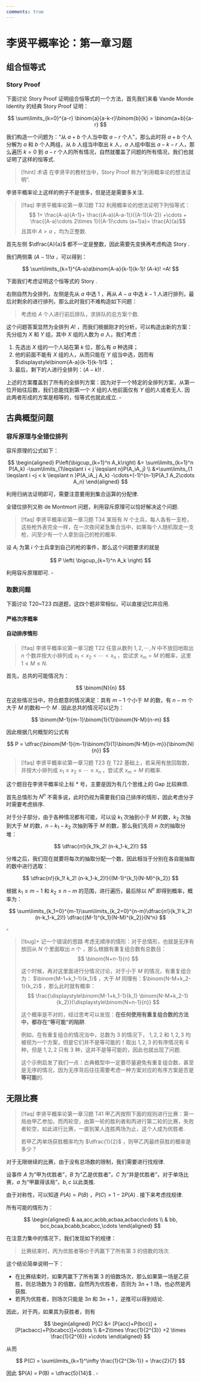 ```yaml
---
comments: true
---
```

# 李贤平概率论：第一章习题

## 组合恒等式
### Story Proof
下面讨论 Story Proof 证明组合恒等式的一个方法，首先我们来看 Vande Monde Identity 的经典 Story Proof 证明：

$$
\sum\limits_{k=0}^{a-r} \binom{a}{a-k-r}\binom{b}{k} = \binom{a+b}{a-r}
$$

我们构造一个问题为：“从 $a+b$ 个人当中取 $a-r$ 个人”，那么此时将 $a+b$ 个人分解为 $a$ 和 $b$ 个人两组，从 $b$ 人组当中取出 $k$ 人，$a$ 人组中取出 $a-k-r$ 人，那么遍历 $k=0$ 到 $a-r$ 个人的所有情况，自然就覆盖了问题的所有情况，我们也就证明了这样的恒等式.

>[!hint] 术语
> 在李贤平的教材当中，Story Proof 称为“利用概率论的想法证明”.

李贤平概率论上这样的例子不是很多，但是还是需要多关注.

>[!faq] 李贤平概率论第一章习题 T32
>利用概率论的想法证明下列恒等式：
>$$ 1+ \frac{A-a}{A-1}+ \frac{(A-a)(A-a-1)}{(A-1)(A-2)} +\cdots + \frac{(A-a)\cdots 2\times 1}{(A-1)\cdots (a+1)a}= \frac{A}{a}$$
>且其中 $A>a$ ，均为正整数.

首先左侧 $\dfrac{A}{a}$ 都不一定是整数，因此需要先变换再考虑构造 Story .

我们两侧乘 $(A-1)!a$ ，可以得到：

$$
\sum\limits_{k=1}^{A-a}a\binom{A-a}{k-1}(k-1)! (A-k)! =A!
$$

下面我们考虑证明这个恒等式的 Story .

右侧自然为全排列，左侧是先从 $a$ 中选 $1$ ，再从 $A-a$ 中选 $k-1$ 人进行排列，最后对剩余的进行排列，那么此时我们不难构造如下问题：

> 考虑给 $A$ 个人进行前后排队，求排队的总方案个数.

这个问题答案显然为全排列 $A!$ ，而我们根据刚才的分析，可以构造出新的方案：先分组为 $X$ 和 $Y$ 组，其中 $X$ 组的人数为 $a$ 人，我们考虑：

1. 先选出 $X$ 组的一个人站在第 $k$ 位，那么有 $a$ 种选择；
2. 他的前面不能有 $X$ 组的人，从而只能在 $Y$ 组当中选，因而有 $\displaystyle\binom{A-a}{k-1}(k-1)!$ ；
3. 最后，剩下的人进行全排列：$(A-k)!$ .

上述的方案覆盖到了所有的全排列方案：因为对于一个特定的全排列方案，从第一位开始往后数，我们总能找到第一个 $X$ 组的人他前面仅有 $Y$ 组的人或者无人. 因此两者形成的方案是相等的，恒等式也就此成立. $\square$



## 古典概型问题
### 容斥原理与全错位排列
容斥原理的公式如下：

$$
\begin{aligned}
P\left(\bigcup_{k=1}^n A_k\right)  &= \sum\limits_{k=1}^n P(A_k) -\sum\limits_{1\leqslant i < j \leqslant n}P(A_iA_j) \\
&+\sum\limits_{1 \leqslant i <j < k \leqslant n }P(A_iA_j A_k) -\cdots+(-1)^{n-1}P(A_1 A_2\cdots A_n)
\end{aligned}
$$

利用归纳法证明即可，需要注意要用到集合运算的分配律.

全错位排列又称 de Montmort 问题，利用容斥原理可以恰好解决这个问题.

>[!faq] 李贤平概率论第一章习题 T34
>某班有 $N$ 个士兵，每人各有一支枪，这些枪外表完全一样，在一次夜间紧急集合当中，如果每个人随机取走一支枪，问至少有一个人拿到自己的枪的概率.

设 $A_i$ 为第 $i$ 个士兵拿到自己的枪的事件，那么这个问题要求的就是

$$
P \left( \bigcup_{k=1}^n A_k \right)
$$

利用容斥原理即可. $\square$


### 取数问题
下面讨论 T20~T23 四道题，这四个题非常相似，可以直接记忆并应用.

#### 严格次序概率


#### 自动排序情形

>[!faq] 李贤平概率论第一章习题 T22
> 任意从数列 $1,2,\cdots,N$ 中不放回地取出 $n$ 个数并按大小排列成 $x_1<x_2<\cdots<x_n$ ，尝试求 $x_m=M$ 的概率，这里 $1\leqslant M \leqslant N$.

首先，总共的可能情况为：

$$
\binom{N}{n}
$$

在这些情况当中，符合题意的情况满足：具有 $m-1$ 个小于 $M$ 的数，有 $n-m$ 个大于 $M$ 的数和一个 $M$ . 因此总共的情况可以记为：

$$
\binom{M-1}{m-1}\binom{1}{1}\binom{N-M}{n-m}
$$

因此根据几何概型的公式有

$$
P = \dfrac{\binom{M-1}{m-1}\binom{1}{1}\binom{N-M}{n-m}}{\binom{N}{n}}
$$

>[!faq] 李贤平概率论第一章习题 T23
> 在 T22 基础上，若采用有放回取数，并按大小排列成 $x_1\leqslant x_2\leqslant\cdots\leqslant x_n$ ，尝试求 $x_m=M$ 的概率.

这个题目在李贤平概率论上标 \* 号，主要是因为有几个思维上的 Gap 比较麻烦.

首先总情形为 $N^n$ 不需多说，此时仍视为需要我们自己排序的情形，因此考虑分子时需要考虑排序.

对于分子部分，由于各种情况都有可能，可以设 $k_1$ 次抽到小于 $M$ 的数，$k_2$ 次抽到大于 $M$ 的数，$n-k_1-k_2$ 次抽到等于 $M$ 的数，那么我们先将 $n$ 次的抽取分堆：

$$
\dfrac{n!}{k_1!k_2! (n-k_1-k_2)!}
$$

分堆之后，我们现在就要将每次的抽取分配一个数，因此相当于分别在各自能抽取的数中进行选取：

$$
\dfrac{n!}{k_1! k_2! (n-k_1-k_2)!}{(M-1)^{k_1}(N-M)^{k_2}}
$$

根据 $k_1\leqslant m-1$ 和 $k_2 \leqslant n-m$ 的范围，进行遍历，最后除以 $N^n$ 即得到概率，概率为：

$$
\sum\limits_{k_1=0}^{m-1}\sum\limits_{k_2=0}^{n-m}\dfrac{n!}{k_1! k_2! (n-k_1-k_2)!} \dfrac{(M-1)^{k_1}(N-M)^{k_2}}{N^n}
$$

$\square$

>[!bug]+ 记一个错误的思路
>考虑无顺序的情形：对于总情形，也就是无序有放回从 $N$ 个里面取出 $n$ 个 ，那么根据有重复组合数有总数目：
> $$ \binom{N+n-1}{n} $$
> 
> 这个时候，再对这里面进行分情况讨论，对于小于 $M$ 的情况，有重复组合为： $\binom{M-1+k_1-1}{k_1}$ ，大于 $M$ 同理有：$\binom{N-M+k_2-1}{k_2}$ ，那么此时就有概率：
> $$ \frac{\displaystyle\binom{M-1+k_1-1}{k_1} \binom{N-M+k_2-1}{k_2}}{\displaystyle\binom{N+n-1}{n}} $$
>
> 这个概率是不对的，经过思考可以发现：**在任何使用有重复组合数的方法中，都存在“等可能”的陷阱**.  
> 
> 例如，在有重复组合的情况当中，总数为 $3$ 的情况下， $1,2,2$ 和 $1,2,3$ 均被视为一个方案，但是它们并不是等可能的！取出 $1,2,3$ 的有序情况有 $6$ 种，但是 $1,2,2$ 只有 $3$ 种，这并不是等可能的，因此也就出现了问题. 
> 
> 这个示例启发了我们一点：古典概型中一定要尽量避免有重复组合数，甚至是无序的情况，因为无序背后往往需要考虑一种方案对应的有序方案是否是**等可能**的.

## 无限比赛

>[!faq] 李贤平概率论第一章习题 T41
>甲乙丙按照下面的规则进行比赛：第一局由甲乙参加，而丙轮空，由第一轮的胜利者和丙进行第二轮的比赛，失败者轮空，如此进行比赛，一直到某人连胜两场为止，这个人成为优胜者. 
>
> 若甲乙丙单场获胜概率均为 $\dfrac{1}{2}$ ，则甲乙丙最终获胜的概率是多少？

对于无限继续的比赛，由于没有总场数的限制，我们需要进行找规律.

设事件 $A$ 为“甲为优胜者”，$B$ 为“乙是优胜者”，$C$ 为“并是优胜者”，对于单场比赛，$a$ 为“甲赢得该局”，$b,c$ 以此类推.

由于对称性，可以知道 $P(A)=P(B)$ ，$P(C)=1-2P(A)$ . 接下来考虑找规律.

所有可能的情形为：

$$
\begin{aligned}
& aa,acc,acbb,acbaa,acbacc\cdots \\
& bb, bcc,bcaa,bcabb,bcabcc,\cdots
\end{aligned}
$$

在注意力集中的情况下，我们发现如下的规律：

> 比赛结束时，丙为优胜者等价于丙赢下了所有第 $3$ 的倍数的场次.

这个结论简单说明一下：

- 在比赛结束时，如果丙赢下了所有第 $3$ 的倍数场次，那么如果第一场是乙获胜，则总场数为 $3$ 的倍数，自然丙为优胜者，否则为 $3n+1$ 场，也必然是丙获胜.
- 若丙为优胜者，则场次只能是 $3n$ 和 $3n+1$ ，逆推可以得到结论.

因此，对于丙，如果其为获胜者，则有

$$
\begin{aligned}
P(C) &= [P(acc)+P(bcc)] +[P(acbacc)+P(bcabcc)]+\cdots \\
&=2\times \frac{1}{2^{3}} +2 \times \frac{1}{2^{6}} +\cdots
\end{aligned}
$$

从而

$$
P(C) = \sum\limits_{k=1}^\infty \frac{1}{2^{3k-1}} = \frac{2}{7}
$$

因此 $P(A) = P(B) = \dfrac{5}{14}$ . $\square$

